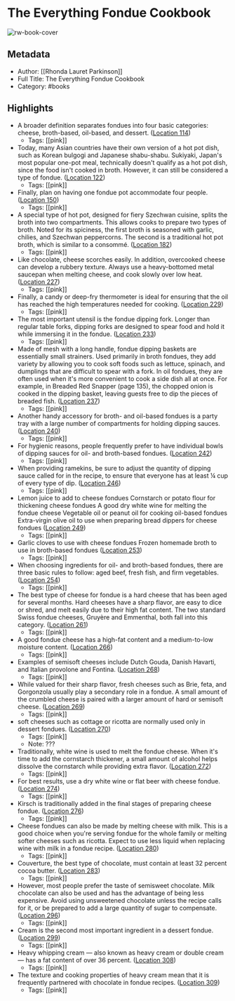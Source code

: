 # The Everything Fondue Cookbook

![rw-book-cover](https://m.media-amazon.com/images/I/71DNJ-QFy-L._SY160.jpg)

## Metadata
- Author: [[Rhonda Lauret Parkinson]]
- Full Title: The Everything Fondue Cookbook
- Category: #books

## Highlights
- A broader definition separates fondues into four basic categories: cheese, broth-based, oil-based, and dessert. ([Location 114](https://readwise.io/to_kindle?action=open&asin=B001OLRLKG&location=114))
    - Tags: [[pink]] 
- Today, many Asian countries have their own version of a hot pot dish, such as Korean bulgogi and Japanese shabu-shabu. Sukiyaki, Japan's most popular one-pot meal, technically doesn't qualify as a hot pot dish, since the food isn't cooked in broth. However, it can still be considered a type of fondue. ([Location 122](https://readwise.io/to_kindle?action=open&asin=B001OLRLKG&location=122))
    - Tags: [[pink]] 
- Finally, plan on having one fondue pot accommodate four people. ([Location 150](https://readwise.io/to_kindle?action=open&asin=B001OLRLKG&location=150))
    - Tags: [[pink]] 
- A special type of hot pot, designed for fiery Szechwan cuisine, splits the broth into two compartments. This allows cooks to prepare two types of broth. Noted for its spiciness, the first broth is seasoned with garlic, chilies, and Szechwan peppercorns. The second is a traditional hot pot broth, which is similar to a consommé. ([Location 182](https://readwise.io/to_kindle?action=open&asin=B001OLRLKG&location=182))
    - Tags: [[pink]] 
- Like chocolate, cheese scorches easily. In addition, overcooked cheese can develop a rubbery texture. Always use a heavy-bottomed metal saucepan when melting cheese, and cook slowly over low heat. ([Location 227](https://readwise.io/to_kindle?action=open&asin=B001OLRLKG&location=227))
    - Tags: [[pink]] 
- Finally, a candy or deep-fry thermometer is ideal for ensuring that the oil has reached the high temperatures needed for cooking. ([Location 229](https://readwise.io/to_kindle?action=open&asin=B001OLRLKG&location=229))
    - Tags: [[pink]] 
- The most important utensil is the fondue dipping fork. Longer than regular table forks, dipping forks are designed to spear food and hold it while immersing it in the fondue. ([Location 233](https://readwise.io/to_kindle?action=open&asin=B001OLRLKG&location=233))
    - Tags: [[pink]] 
- Made of mesh with a long handle, fondue dipping baskets are essentially small strainers. Used primarily in broth fondues, they add variety by allowing you to cook soft foods such as lettuce, spinach, and dumplings that are difficult to spear with a fork. In oil fondues, they are often used when it's more convenient to cook a side dish all at once. For example, in Breaded Red Snapper (page 135), the chopped onion is cooked in the dipping basket, leaving guests free to dip the pieces of breaded fish. ([Location 237](https://readwise.io/to_kindle?action=open&asin=B001OLRLKG&location=237))
    - Tags: [[pink]] 
- Another handy accessory for broth- and oil-based fondues is a party tray with a large number of compartments for holding dipping sauces. ([Location 240](https://readwise.io/to_kindle?action=open&asin=B001OLRLKG&location=240))
    - Tags: [[pink]] 
- For hygienic reasons, people frequently prefer to have individual bowls of dipping sauces for oil- and broth-based fondues. ([Location 242](https://readwise.io/to_kindle?action=open&asin=B001OLRLKG&location=242))
    - Tags: [[pink]] 
- When providing ramekins, be sure to adjust the quantity of dipping sauce called for in the recipe, to ensure that everyone has at least ¼ cup of every type of dip. ([Location 246](https://readwise.io/to_kindle?action=open&asin=B001OLRLKG&location=246))
    - Tags: [[pink]] 
- Lemon juice to add to cheese fondues Cornstarch or potato flour for thickening cheese fondues A good dry white wine for melting the fondue cheese Vegetable oil or peanut oil for cooking oil-based fondues Extra-virgin olive oil to use when preparing bread dippers for cheese fondues ([Location 249](https://readwise.io/to_kindle?action=open&asin=B001OLRLKG&location=249))
    - Tags: [[pink]] 
- Garlic cloves to use with cheese fondues Frozen homemade broth to use in broth-based fondues ([Location 253](https://readwise.io/to_kindle?action=open&asin=B001OLRLKG&location=253))
    - Tags: [[pink]] 
- When choosing ingredients for oil- and broth-based fondues, there are three basic rules to follow: aged beef, fresh fish, and firm vegetables. ([Location 254](https://readwise.io/to_kindle?action=open&asin=B001OLRLKG&location=254))
    - Tags: [[pink]] 
- The best type of cheese for fondue is a hard cheese that has been aged for several months. Hard cheeses have a sharp flavor, are easy to dice or shred, and melt easily due to their high fat content. The two standard Swiss fondue cheeses, Gruyère and Emmenthal, both fall into this category. ([Location 261](https://readwise.io/to_kindle?action=open&asin=B001OLRLKG&location=261))
    - Tags: [[pink]] 
- A good fondue cheese has a high-fat content and a medium-to-low moisture content. ([Location 266](https://readwise.io/to_kindle?action=open&asin=B001OLRLKG&location=266))
    - Tags: [[pink]] 
- Examples of semisoft cheeses include Dutch Gouda, Danish Havarti, and Italian provolone and Fontina. ([Location 268](https://readwise.io/to_kindle?action=open&asin=B001OLRLKG&location=268))
    - Tags: [[pink]] 
- While valued for their sharp flavor, fresh cheeses such as Brie, feta, and Gorgonzola usually play a secondary role in a fondue. A small amount of the crumbled cheese is paired with a larger amount of hard or semisoft cheese. ([Location 269](https://readwise.io/to_kindle?action=open&asin=B001OLRLKG&location=269))
    - Tags: [[pink]] 
- soft cheeses such as cottage or ricotta are normally used only in dessert fondues. ([Location 270](https://readwise.io/to_kindle?action=open&asin=B001OLRLKG&location=270))
    - Tags: [[pink]] 
    - Note: ???
- Traditionally, white wine is used to melt the fondue cheese. When it's time to add the cornstarch thickener, a small amount of alcohol helps dissolve the cornstarch while providing extra flavor. ([Location 272](https://readwise.io/to_kindle?action=open&asin=B001OLRLKG&location=272))
    - Tags: [[pink]] 
- For best results, use a dry white wine or flat beer with cheese fondue. ([Location 274](https://readwise.io/to_kindle?action=open&asin=B001OLRLKG&location=274))
    - Tags: [[pink]] 
- Kirsch is traditionally added in the final stages of preparing cheese fondue. ([Location 276](https://readwise.io/to_kindle?action=open&asin=B001OLRLKG&location=276))
    - Tags: [[pink]] 
- Cheese fondues can also be made by melting cheese with milk. This is a good choice when you're serving fondue for the whole family or melting softer cheeses such as ricotta. Expect to use less liquid when replacing wine with milk in a fondue recipe. ([Location 280](https://readwise.io/to_kindle?action=open&asin=B001OLRLKG&location=280))
    - Tags: [[pink]] 
- Couverture, the best type of chocolate, must contain at least 32 percent cocoa butter. ([Location 283](https://readwise.io/to_kindle?action=open&asin=B001OLRLKG&location=283))
    - Tags: [[pink]] 
- However, most people prefer the taste of semisweet chocolate. Milk chocolate can also be used and has the advantage of being less expensive. Avoid using unsweetened chocolate unless the recipe calls for it, or be prepared to add a large quantity of sugar to compensate. ([Location 296](https://readwise.io/to_kindle?action=open&asin=B001OLRLKG&location=296))
    - Tags: [[pink]] 
- Cream is the second most important ingredient in a dessert fondue. ([Location 299](https://readwise.io/to_kindle?action=open&asin=B001OLRLKG&location=299))
    - Tags: [[pink]] 
- Heavy whipping cream — also known as heavy cream or double cream — has a fat content of over 36 percent. ([Location 308](https://readwise.io/to_kindle?action=open&asin=B001OLRLKG&location=308))
    - Tags: [[pink]] 
- The texture and cooking properties of heavy cream mean that it is frequently partnered with chocolate in fondue recipes. ([Location 309](https://readwise.io/to_kindle?action=open&asin=B001OLRLKG&location=309))
    - Tags: [[pink]] 
